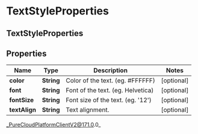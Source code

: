 # TextStyleProperties

## TextStyleProperties

## Properties

|Name | Type | Description | Notes|
|------------ | ------------- | ------------- | -------------|
| **color** | **String** | Color of the text. (eg. #FFFFFF) | [optional] |
| **font** | **String** | Font of the text. (eg. Helvetica) | [optional] |
| **fontSize** | **String** | Font size of the text. (eg. &#39;12&#39;) | [optional] |
| **textAlign** | **String** | Text alignment. | [optional] |



_PureCloudPlatformClientV2@171.0.0_
